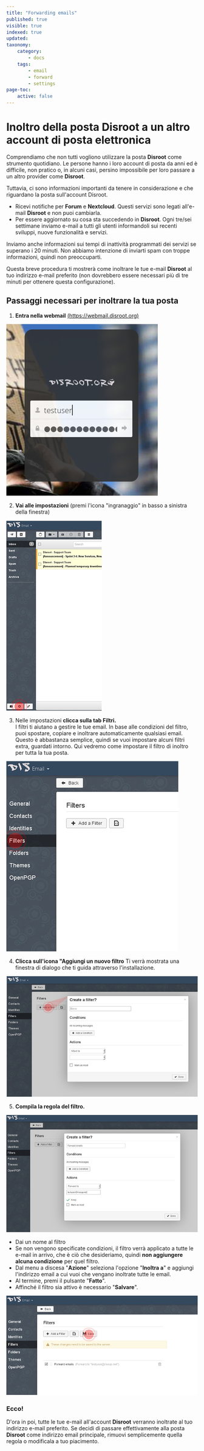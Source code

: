 ```yaml
---
title: "Forwarding emails"
published: true
visible: true
indexed: true
updated:
taxonomy:
    category:
        - docs
    tags:
        - email
        - forward
        - settings
page-toc:
    active: false
---
```


# Inoltro della posta Disroot a un altro account di posta elettronica

Comprendiamo che non tutti vogliono utilizzare la posta **Disroot** come strumento quotidiano. Le persone hanno i loro account di posta da anni ed è difficile, non pratico o, in alcuni casi, persino impossibile per loro passare a un altro provider come **Disroot**.

Tuttavia, ci sono informazioni importanti da tenere in considerazione e che riguardano la posta sull'account Disroot.
- Ricevi notifiche per **Forum** e **Nextcloud**. Questi servizi sono legati all'e-mail **Disroot** e non puoi cambiarla.
- Per essere aggiornato su cosa sta succedendo in **Disroot**. Ogni tre/sei settimane inviamo e-mail a tutti gli utenti informandoli sui recenti sviluppi, nuove funzionalità e servizi. 

Inviamo anche informazioni sui tempi di inattività programmati dei servizi se superano i 20 minuti. Non abbiamo intenzione di inviarti spam con troppe informazioni, quindi non preoccuparti.

Questa breve procedura ti mostrerà come inoltrare le tue e-mail **Disroot** al tuo indirizzo e-mail preferito (non dovrebbero essere necessari più di tre minuti per ottenere questa configurazione).

## Passaggi necessari per inoltrare la tua posta

1. **Entra nella webmail** [(https://webmail.disroot.org)](https://webmail.disroot.org)


![](en/login.jpg)


2. **Vai alle impostazioni** (premi l'icona "ingranaggio" in basso a sinistra della finestra)


![](en/webmail1.jpg)


3. Nelle impostazioni  **clicca sulla tab Filtri.**<br>
I filtri ti aiutano a gestire le tue email. In base alle condizioni del filtro, puoi spostare, copiare e inoltrare automaticamente qualsiasi email.<br>
Questo è abbastanza semplice, quindi se vuoi impostare alcuni filtri extra, guardati intorno. Qui vedremo come impostare il filtro di inoltro per tutta la tua posta.

![](en/settings1.jpg)


4. **Clicca sull'icona "Aggiungi un nuovo filtro**
Ti verrà mostrata una finestra di dialogo che ti guida attraverso l'installazione.

![](en/filters1.jpg)

5. **Compila la regola del filtro.**


![](en/filters2.jpg)


- Dai un nome al filtro
- Se non vengono specificate condizioni, il filtro verrà applicato a tutte le e-mail in arrivo, che è ciò che desideriamo, quindi **non aggiungere alcuna condizione** per quel filtro.
- Dal menu a discesa "**Azione**" seleziona l'opzione "**Inoltra a**" e aggiungi l'indirizzo email a cui vuoi che vengano inoltrate tutte le email.
- Al termine, premi il pulsante "**Fatto**".
- Affinché il filtro sia attivo è necessario "**Salvare**".

![](en/filters3.jpg)

### Ecco!

D'ora in poi, tutte le tue e-mail all'account **Disroot** verranno inoltrate al tuo indirizzo e-mail preferito. Se decidi di passare effettivamente alla posta **Disroot** come indirizzo email principale, rimuovi semplicemente quella regola o modificala a tuo piacimento.
